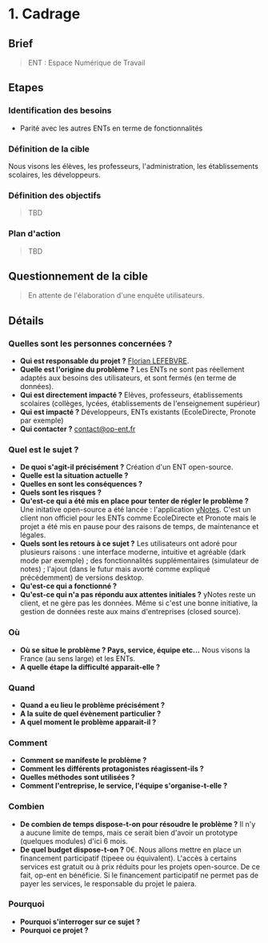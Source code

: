 # 1. Cadrage

## Brief

> ENT : Espace Numérique de Travail

## Etapes

### Identification des besoins

- Parité avec les autres ENTs en terme de fonctionnalités

### Définition de la cible

Nous visons les élèves, les professeurs, l'administration, les établissements scolaires, les développeurs.

### Définition des objectifs

> TBD

### Plan d'action

> TBD

## Questionnement de la cible

> En attente de l'élaboration d'une enquête utilisateurs.

## Détails

### Quelles sont les personnes concernées ?

- **Qui est responsable du projet ?** [Florian LEFEBVRE](https://github.com/florian-lefebvre).
- **Quelle est l'origine du problème ?** Les ENTs ne sont pas réellement adaptés aux besoins des utilisateurs, et sont fermés (en terme de données).
- **Qui est directement impacté ?** Elèves, professeurs, établissements scolaires (collèges, lycées, établissements de l'enseignement supérieur)
- **Qui est impacté ?** Développeurs, ENTs existants (EcoleDirecte, Pronote par exemple)
- **Qui contacter ?** contact@op-ent.fr

### Quel est le sujet ?

- **De quoi s'agit-il précisément ?** Création d'un ENT open-source.
- **Quelle est la situation actuelle ?**
- **Quelles en sont les conséquences ?**
- **Quels sont les risques ?**
- **Qu'est-ce qui a été mis en place pour tenter de régler le problème ?** Une initative open-source a été lancée : l'application [yNotes](https://github.com/EduWireApps/ynotes). C'est un client non officiel pour les ENTs comme EcoleDirecte et Pronote mais le projet a été mis en pause pour des raisons de temps, de maintenance et légales.
- **Quels sont les retours à ce sujet ?** Les utilisateurs ont adoré pour plusieurs raisons : une interface moderne, intuitive et agréable (dark mode par exemple) ; des fonctionnalités supplémentaires (simulateur de notes) ; l'ajout (dans le futur mais avorté comme expliqué précédemment) de versions desktop.
- **Qu'est-ce qui a fonctionné ?**
- **Qu'est-ce qui n'a pas répondu aux attentes initiales ?** yNotes reste un client, et ne gère pas les données. Même si c'est une bonne initiative, la gestion de données reste aux mains d'entreprises (closed source).

### Où

- **Où se situe le problème ? Pays, service, équipe etc...** Nous visons la France (au sens large) et les ENTs.
- **A quelle étape la difficulté apparait-elle ?**

### Quand

- **Quand a eu lieu le problème précisément ?**
- **A la suite de quel évènement particulier ?**
- **A quel moment le problème apparait-il ?**

### Comment

- **Comment se manifeste le problème ?**
- **Comment les différents protagonistes réagissent-ils ?**
- **Quelles méthodes sont utilisées ?**
- **Comment l'entreprise, le service, l'équipe s'organise-t-elle ?**

### Combien

- **De combien de temps dispose-t-on pour résoudre le problème ?** Il n'y a aucune limite de temps, mais ce serait bien d'avoir un prototype (quelques modules) d'ici 6 mois.
- **De quel budget dispose-t-on ?** 0€. Nous allons mettre en place un financement participatif (tipeee ou équivalent). L'accès à certains services est gratuit ou à prix réduits pour les projets open-source. De ce fait, op-ent en bénéficie. Si le financement participatif ne permet pas de payer les services, le responsable du projet le paiera.

### Pourquoi

- **Pourquoi s'interroger sur ce sujet ?**
- **Pourquoi ce projet ?**
